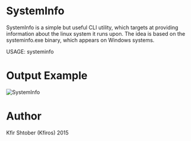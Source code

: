 # SystemInfo

SystemInfo is a simple but useful CLI utility, which targets at providing information about the
linux system it runs upon. The idea is based on the systeminfo.exe binary, which appears on 
Windows systems.

USAGE: systeminfo

# Output Example 
![SystemInfo](http://s3.postimg.org/ter021sxv/gitsysteminfo.png "SystemInfo")

# Author
Kfir Shtober (Kfiros) 2015
